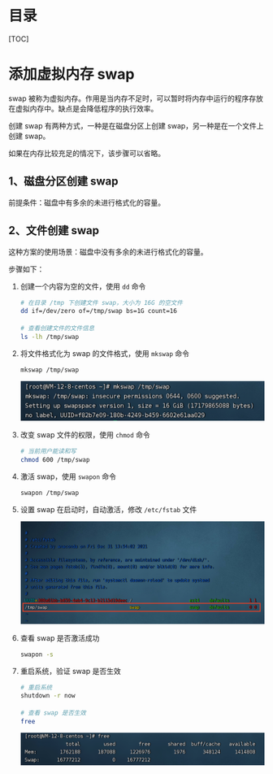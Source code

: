 # 目录

[TOC]

# 添加虚拟内存 swap

swap 被称为虚拟内存。作用是当内存不足时，可以暂时将内存中运行的程序存放在虚拟内存中。缺点是会降低程序的执行效率。

创建 swap 有两种方式，一种是在磁盘分区上创建 swap，另一种是在一个文件上创建 swap。

如果在内存比较充足的情况下，该步骤可以省略。

## 1、磁盘分区创建 swap

前提条件：磁盘中有多余的未进行格式化的容量。

## 2、文件创建 swap

这种方案的使用场景：磁盘中没有多余的未进行格式化的容量。

步骤如下：

1. 创建一个内容为空的文件，使用 `dd` 命令

    ```bash
    # 在目录 /tmp 下创建文件 swap，大小为 16G 的空文件
    dd if=/dev/zero of=/tmp/swap bs=1G count=16
    
    # 查看创建文件的文件信息
    ls -lh /tmp/swap
    ```

2. 将文件格式化为 swap 的文件格式，使用 `mkswap` 命令

    ```bash
    mkswap /tmp/swap
    ```

    ![image-20221101231121524](Mysql%20%E5%AE%89%E8%A3%85%E6%95%99%E7%A8%8B.assets/image-20221101231121524.png)

3. 改变 swap 文件的权限，使用 `chmod` 命令

    ```bash
    # 当前用户能读和写
    chmod 600 /tmp/swap
    ```

    

4. 激活 swap，使用 `swapon` 命令

    ```bash
    swapon /tmp/swap
    ```

5. 设置 swap 在启动时，自动激活，修改 `/etc/fstab` 文件

    ![截屏2022-11-01 23.26.53](Mysql%20%E5%AE%89%E8%A3%85%E6%95%99%E7%A8%8B.assets/%E6%88%AA%E5%B1%8F2022-11-01%2023.26.53.png)

6. 查看 swap 是否激活成功

    ```bash
    swapon -s
    ```

7. 重启系统，验证 swap 是否生效

    ```bash
    # 重启系统
    shutdown -r now
    
    # 查看 swap 是否生效
    free
    ```

    ![image-20221101233550579](Mysql%20%E5%AE%89%E8%A3%85%E6%95%99%E7%A8%8B.assets/image-20221101233550579.png)

